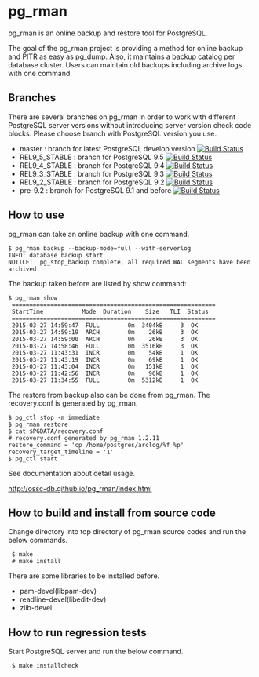 pg_rman
=======
pg_rman is an online backup and restore tool for PostgreSQL.

The goal of the pg_rman project is providing a method for
online backup and PITR as easy as pg_dump. Also, it maintains
a backup catalog per database cluster. Users can maintain old
backups including archive logs with one command.

Branches
--------
There are several branches on pg_rman in order to work with
different PostgreSQL server versions without introducing
server version check code blocks.
Please choose branch with PostgreSQL version you use.

* master : branch for latest PostgreSQL develop version [![Build Status](https://travis-ci.org/ossc-db/pg_rman.svg?branch=master)](https://travis-ci.org/ossc-db/pg_rman)
* REL9_5_STABLE : branch for PostgreSQL 9.5 [![Build Status](https://travis-ci.org/ossc-db/pg_rman.svg?branch=REL9_5_STABLE)](https://travis-ci.org/ossc-db/pg_rman)
* REL9_4_STABLE : branch for PostgreSQL 9.4 [![Build Status](https://travis-ci.org/ossc-db/pg_rman.svg?branch=REL9_4_STABLE)](https://travis-ci.org/ossc-db/pg_rman)
* REL9_3_STABLE : branch for PostgreSQL 9.3 [![Build Status](https://travis-ci.org/ossc-db/pg_rman.svg?branch=REL9_3_STABLE)](https://travis-ci.org/ossc-db/pg_rman)
* REL9_2_STABLE : branch for PostgreSQL 9.2 [![Build Status](https://travis-ci.org/ossc-db/pg_rman.svg?branch=REL9_2_STABLE)](https://travis-ci.org/ossc-db/pg_rman)
* pre-9.2 : branch for PostgreSQL 9.1 and before [![Build Status](https://travis-ci.org/ossc-db/pg_rman.svg?branch=pre-9.2)](https://travis-ci.org/ossc-db/pg_rman)

How to use
----------
pg_rman can take an online backup with one command.

````
$ pg_rman backup --backup-mode=full --with-serverlog
INFO: database backup start
NOTICE:  pg_stop_backup complete, all required WAL segments have been archived
````

The backup taken before are listed by show command:

````
$ pg_rman show
 ==========================================================
 StartTime           Mode  Duration    Size   TLI  Status
 ==========================================================
 2015-03-27 14:59:47  FULL        0m  3404kB     3  OK
 2015-03-27 14:59:19  ARCH        0m    26kB     3  OK
 2015-03-27 14:59:00  ARCH        0m    26kB     3  OK
 2015-03-27 14:58:46  FULL        0m  3516kB     3  OK
 2015-03-27 11:43:31  INCR        0m    54kB     1  OK
 2015-03-27 11:43:19  INCR        0m    69kB     1  OK
 2015-03-27 11:43:04  INCR        0m   151kB     1  OK
 2015-03-27 11:42:56  INCR        0m    96kB     1  OK
 2015-03-27 11:34:55  FULL        0m  5312kB     1  OK
````

The restore from backup also can be done from pg_rman.
The recovery.conf is generated by pg_rman.

````
$ pg_ctl stop -m immediate
$ pg_rman restore
$ cat $PGDATA/recovery.conf
# recovery.conf generated by pg_rman 1.2.11
restore_command = 'cp /home/postgres/arclog/%f %p'
recovery_target_timeline = '1'
$ pg_ctl start
````

See documentation about detail usage.

http://ossc-db.github.io/pg_rman/index.html



How to build and install from source code
-----------------------------------------
Change directory into top directory of pg_rman source codes and
run the below commands.


````
 $ make
 # make install
````

There are some libraries to be installed before.

* pam-devel(libpam-dev)
* readline-devel(libedit-dev)
* zlib-devel


How to run regression tests
---------------------------
Start PostgreSQL server and run the below command.

````
 $ make installcheck
````





